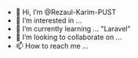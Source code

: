 - 👋 Hi, I’m @Rezaul-Karim-PUST
- 👀 I’m interested in ...
- 🌱 I’m currently learning ... "Laravel"
- 💞️ I’m looking to collaborate on ...
- 📫 How to reach me ...

<!---
Rezaul-Karim-PUST/Rezaul-Karim-PUST is a ✨ special ✨ repository because its `README.md` (this file) appears on your GitHub profile.
You can click the Preview link to take a look at your changes.
--->
